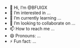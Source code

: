 - 👋 Hi, I’m @BFUIGX
- 👀 I’m interested in ...
- 🌱 I’m currently learning ...
- 💞️ I’m looking to collaborate on ...
- 📫 How to reach me ...
- 😄 Pronouns: ...
- ⚡ Fun fact: ...

<!---
BFUIGX/BFUIGX is a ✨ special ✨ repository because its `README.md` (this file) appears on your GitHub profile.
You can click the Preview link to take a look at your changes.
--->
